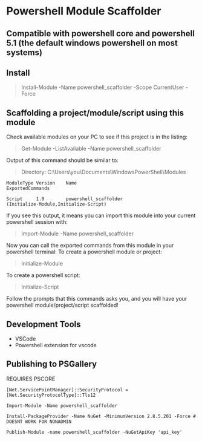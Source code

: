 # Powershell Module Scaffolder

## Compatible with powershell core and powershell 5.1 (the default windows powershell on most systems)

## Install

> Install-Module -Name powershell_scaffolder -Scope CurrentUser -Force

## Scaffolding a project/module/script using this module
Check available modules on your PC to see if this project is in the listing:

> Get-Module -ListAvailable -Name powershell_scaffolder

Output of this command should be similar to:

>  Directory: C:\Users\you\Documents\WindowsPowerShell\Modules


` ModuleType Version    Name                                ExportedCommands `

` Script     1.0        powershell_scaffolder                          (Initialize-Module,Initialize-Script) `

If you see this output, it means you can import this module into your current powershell session with:
>  Import-Module -Name powershell_scaffolder

Now you can call the exported commands from this module in your powershell terminal:
To create a powershell module or project:
> Initialize-Module

To create a powershell script:
> Initialize-Script

Follow the prompts that this commands asks you, and you will have your powershell module/project/script scaffolded!

## Development Tools
- VSCode
- Powershell extension for vscode

## Publishing to PSGallery
REQUIRES PSCORE

```
[Net.ServicePointManager]::SecurityProtocol = [Net.SecurityProtocolType]::Tls12

Import-Module -Name powershell_scaffolder

Install-PackageProvider -Name NuGet -MinimumVersion 2.8.5.201 -Force # DOESNT WORK FOR NONADMIN

Publish-Module -name powershell_scaffolder -NuGetApiKey 'api_key'
```